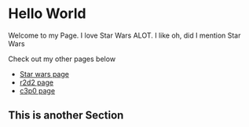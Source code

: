 # Hello World 

Welcome to my Page. I love Star Wars ALOT. I like oh, did I mention Star Wars


Check out my other pages below

 - [Star wars page](starwars.md)
 - [r2d2 page](r2d2.md)
 - [c3p0 page](c3p0.md)

 ## This is another Section
